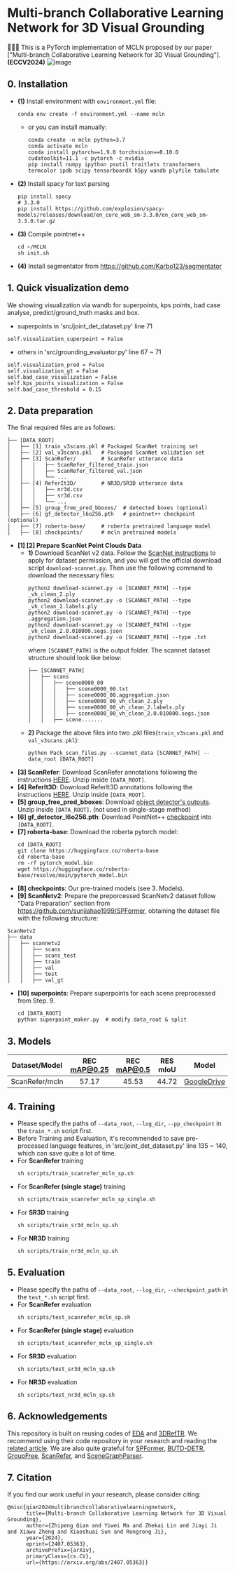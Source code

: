 Multi-branch Collaborative Learning Network for 3D Visual Grounding
=========
:tada::tada::tada:
This is a PyTorch implementation of MCLN proposed by our paper ["Multi-branch Collaborative Learning Network for 3D Visual Grounding"].**(ECCV2024)**
![image](https://github.com/qzp2018/MCLN/data/fig.png)
## 0. Installation

+ **(1)** Install environment with `environment.yml` file:
  ```
  conda env create -f environment.yml --name mcln
  ```
  + or you can install manually:
    ```
    conda create -n mcln python=3.7
    conda activate mcln
    conda install pytorch==1.9.0 torchvision==0.10.0 cudatoolkit=11.1 -c pytorch -c nvidia
    pip install numpy ipython psutil traitlets transformers termcolor ipdb scipy tensorboardX h5py wandb plyfile tabulate
    ```
+ **(2)** Install spacy for text parsing
  ```
  pip install spacy
  # 3.3.0
  pip install https://github.com/explosion/spacy-models/releases/download/en_core_web_sm-3.3.0/en_core_web_sm-3.3.0.tar.gz
  ```
+ **(3)** Compile pointnet++
  ```
  cd ~/MCLN
  sh init.sh
  ```
+ **(4)** Install segmentator from https://github.com/Karbo123/segmentator


## 1. Quick visualization demo 
We showing visualization via wandb for superpoints, kps points, bad case analyse, predict/ground_truth masks and box.
+ superpoints in 'src/joint_det_dataset.py' line 71
```
self.visualization_superpoint = False
```
+ others in 'src/grounding_evaluator.py' line 67 ~ 71
```
self.visualization_pred = False
self.visualization_gt = False
self.bad_case_visualization = False
self.kps_points_visualization = False
self.bad_case_threshold = 0.15
```

## 2. Data preparation

The final required files are as follows:
```
├── [DATA_ROOT]
│	├── [1] train_v3scans.pkl # Packaged ScanNet training set
│	├── [2] val_v3scans.pkl   # Packaged ScanNet validation set
│	├── [3] ScanRefer/        # ScanRefer utterance data
│	│	│	├── ScanRefer_filtered_train.json
│	│	│	├── ScanRefer_filtered_val.json
│	│	│	└── ...
│	├── [4] ReferIt3D/        # NR3D/SR3D utterance data
│	│	│	├── nr3d.csv
│	│	│	├── sr3d.csv
│	│	│	└── ...
│	├── [5] group_free_pred_bboxes/  # detected boxes (optional)
│	├── [6] gf_detector_l6o256.pth   # pointnet++ checkpoint (optional)
│	├── [7] roberta-base/     # roberta pretrained language model
│	├── [8] checkpoints/      # mcln pretrained models
```

+ **[1] [2] Prepare ScanNet Point Clouds Data**
  + **1)** Download ScanNet v2 data. Follow the [ScanNet instructions](https://github.com/ScanNet/ScanNet) to apply for dataset permission, and you will get the official download script `download-scannet.py`. Then use the following command to download the necessary files:
    ```
    python2 download-scannet.py -o [SCANNET_PATH] --type _vh_clean_2.ply
    python2 download-scannet.py -o [SCANNET_PATH] --type _vh_clean_2.labels.ply
    python2 download-scannet.py -o [SCANNET_PATH] --type .aggregation.json
    python2 download-scannet.py -o [SCANNET_PATH] --type _vh_clean_2.0.010000.segs.json
    python2 download-scannet.py -o [SCANNET_PATH] --type .txt
    ```
    where `[SCANNET_PATH]` is the output folder. The scannet dataset structure should look like below:
    ```
    ├── [SCANNET_PATH]
    │   ├── scans
    │   │   ├── scene0000_00
    │   │   │   ├── scene0000_00.txt
    │   │   │   ├── scene0000_00.aggregation.json
    │   │   │   ├── scene0000_00_vh_clean_2.ply
    │   │   │   ├── scene0000_00_vh_clean_2.labels.ply
    │   │   │   ├── scene0000_00_vh_clean_2.0.010000.segs.json
    │   │   ├── scene.......
    ```
  + **2)** Package the above files into two .pkl files(`train_v3scans.pkl` and `val_v3scans.pkl`):
    ```
    python Pack_scan_files.py --scannet_data [SCANNET_PATH] --data_root [DATA_ROOT]
    ```
+ **[3] ScanRefer**: Download ScanRefer annotations following the instructions [HERE](https://github.com/daveredrum/ScanRefer). Unzip inside `[DATA_ROOT]`.
+ **[4] ReferIt3D**: Download ReferIt3D annotations following the instructions [HERE](https://github.com/referit3d/referit3d). Unzip inside `[DATA_ROOT]`.
+ **[5] group_free_pred_bboxes**: Download [object detector's outputs](https://1drv.ms/u/s!AsnjK0KGPk10gYBjpUjJm7TkADS8vg?e=1AXJdR). Unzip inside `[DATA_ROOT]`. (not used in single-stage method)
+ **[6] gf_detector_l6o256.pth**: Download PointNet++ [checkpoint](https://1drv.ms/u/s!AsnjK0KGPk10gYBXZWDnWle7SvCNBg?e=SNyUK8) into `[DATA_ROOT]`.
+ **[7] roberta-base**: Download the roberta pytorch model:
  ```
  cd [DATA_ROOT]
  git clone https://huggingface.co/roberta-base
  cd roberta-base
  rm -rf pytorch_model.bin
  wget https://huggingface.co/roberta-base/resolve/main/pytorch_model.bin
  ```
+ **[8] checkpoints**: Our pre-trained models (see 3. Models).
+ **[9] ScanNetv2**: Prepare the preporcessed ScanNetv2 dataset follow "Data Preparation" section from https://github.com/sunjiahao1999/SPFormer, obtaining the dataset file with the following structure:
```
ScanNetv2
├── data
│   ├── scannetv2
│   │   ├── scans
│   │   ├── scans_test
│   │   ├── train
│   │   ├── val
│   │   ├── test
│   │   ├── val_gt
```
+ **[10] superpoints**: Prepare superpoints for each scene preprocessed from Step. 9.
  ```
  cd [DATA_ROOT]
  python superpoint_maker.py  # modify data_root & split
  ```

## 3. Models

|Dataset/Model  | REC mAP@0.25 | REC mAP@0.5 | RES mIoU | Model |
|:---:|:---:|:---:|:---:|:---:|
|ScanRefer/mcln| 57.17 |45.53 | 44.72 |[GoogleDrive](https://drive.google.com/file/d/1oBUWrTEj3kYyx-DT0HAvAcDUQe4nQgYz)


## 4. Training

+ Please specify the paths of `--data_root`, `--log_dir`, `--pp_checkpoint` in the `train_*.sh` script first.
+ Before Training and Evaluation, it's recommended to save pre-processed language features, in 'src/joint_det_dataset.py' line 135 ~ 140, which can save quite a lot of time.
+ For **ScanRefer** training
  ```
  sh scripts/train_scanrefer_mcln_sp.sh
  ```
+ For **ScanRefer (single stage)** training
  ```
  sh scripts/train_scanrefer_mcln_sp_single.sh
  ```
+ For **SR3D** training
  ```
  sh scripts/train_sr3d_mcln_sp.sh
  ```
+ For **NR3D** training
  ```
  sh scripts/train_nr3d_mcln_sp.sh
  ```

## 5. Evaluation

+ Please specify the paths of `--data_root`, `--log_dir`, `--checkpoint_path` in the `test_*.sh` script first.
+ For **ScanRefer** evaluation
  ```
  sh scripts/test_scanrefer_mcln_sp.sh
  ```
+ For **ScanRefer (single stage)** evaluation
  ```
  sh scripts/test_scanrefer_mcln_sp_single.sh
  ```
+ For **SR3D** evaluation
  ```
  sh scripts/test_sr3d_mcln_sp.sh
  ```
+ For **NR3D** evaluation
  ```
  sh scripts/test_nr3d_mcln_sp.sh
  ```

## 6. Acknowledgements

This repository is built on reusing codes of [EDA](https://github.com/yanmin-wu/EDA) and [3DRefTR](https://github.com/Leon1207/3DRefTR). We recommend using their code repository in your research and reading the [related article](https://arxiv.org/pdf/2209.14941.pdf). We are also quite grateful for [SPFormer](https://github.com/sunjiahao1999/SPFormer), [BUTD-DETR](https://github.com/nickgkan/butd_detr), [GroupFree](https://github.com/zeliu98/Group-Free-3D), [ScanRefer](https://github.com/daveredrum/ScanRefer), and [SceneGraphParser](https://github.com/vacancy/SceneGraphParser).

## 7. Citation

If you find our work useful in your research, please consider citing:
```
@misc{qian2024multibranchcollaborativelearningnetwork,
      title={Multi-branch Collaborative Learning Network for 3D Visual Grounding}, 
      author={Zhipeng Qian and Yiwei Ma and Zhekai Lin and Jiayi Ji and Xiawu Zheng and Xiaoshuai Sun and Rongrong Ji},
      year={2024},
      eprint={2407.05363},
      archivePrefix={arXiv},
      primaryClass={cs.CV},
      url={https://arxiv.org/abs/2407.05363}}
```
